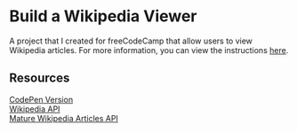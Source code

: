 # Build a Wikipedia Viewer
A project that I created for freeCodeCamp that allow users to view Wikipedia articles. For more information, you can view the instructions [here](https://www.freecodecamp.org/learn/coding-interview-prep/take-home-projects/build-a-wikipedia-viewer).

## Resources
[CodePen Version](https://codepen.io/lchap701/full/eYWOOxq)\
[Wikipedia API](https://en.wikipedia.org/w/api.php)\
[Mature Wikipedia Articles API](https://maturewikipediaarticlesapi.lchap701.repl.co/)
